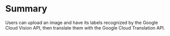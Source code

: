 # Summary
Users can upload an image and have its labels recognized by the Google Cloud Vision API, then translate them with the Google Cloud Translation API.
